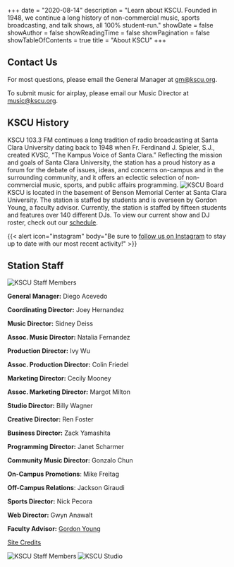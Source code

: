 +++
date = "2020-08-14"
description = "Learn about KSCU. Founded in 1948, we continue a long history of non-commercial music, sports broadcasting, and talk shows, all 100% student-run."
showDate = false
showAuthor = false
showReadingTime = false
showPagination = false
showTableOfContents = true
title = "About KSCU"
+++

## Contact Us

For most questions, please email the General Manager at [gm@kscu.org](mailto:gm@kscu.org).

To submit music for airplay, please email our Music Director at [music@kscu.org](mailto:music@kscu.org).

## KSCU History

KSCU 103.3 FM continues a long tradition of radio broadcasting at Santa Clara University dating back to 1948 when Fr. Ferdinand J. Spieler, S.J., created KVSC, “The Kampus Voice of Santa Clara.” Reflecting the mission and goals of Santa Clara University, the station has a proud history as a forum for the debate of issues, ideas, and concerns on-campus and in the surrounding community, and it offers an eclectic selection of non-commercial music, sports, and public affairs programming.
![KSCU Board](/uploads/kscu-vintage-board.jpg "Vintage KSCU Broadcasting Board")
KSCU is located in the basement of Benson Memorial Center at Santa Clara University. The station is staffed by students and is overseen by Gordon Young, a faculty advisor. Currently, the station is staffed by fifteen students and features over 140 different DJs. To view our current show and DJ roster, check out our [schedule](/schedule/).

{{< alert icon="instagram" body="Be sure to [follow us on Instagram](https://www.instagram.com/kscuradio/) to stay up to date with our most recent activity!" >}}

## Station Staff

![KSCU Staff Members](/uploads/kscu-2023-staff.jpeg)

**General Manager:** Diego Acevedo

**Coordinating Director:** Joey Hernandez

**Music Director:** Sidney Deiss

**Assoc. Music Director:** Natalia Fernandez

**Production Director:** Ivy Wu

**Assoc. Production Director:** Colin Friedel

**Marketing Director:** Cecily Mooney

**Assoc. Marketing Director:** Margot Milton

**Studio Director:** Billy Wagner

**Creative Director:** Ren Foster

**Business Director:** Zack Yamashita

**Programming Director:** Janet Scharmer

**Community Music Director:** Gonzalo Chun

**On-Campus Promotions**: Mike Freitag

**Off-Campus Relations**: Jackson Giraudi

**Sports Director:** Nick Pecora

**Web Director:** Gwyn Anawalt

**Faculty Advisor:** [Gordon Young](mailto:gyoung@scu.edu)

[Site Credits](/credits/)

![KSCU Staff Members](/uploads/kscu-vintage-2.jpg "Former KSCU Staff Member")
![KSCU Studio](/uploads/kscu-studio.jpg "Current KSCU Studio")

<style>
/* You can ignore the following block of code, it's for removing the extra padding at the bottom of the page */
#metadata {
display: none;
}
#article-header {
    padding-bottom: 12px;
}
</style>
